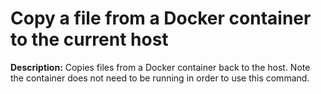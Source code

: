 # Copy a file from a Docker container to the current host

**Description:** Copies files from a Docker container back to the host. Note the container does not need to be running in order to use this command.

